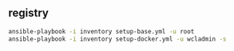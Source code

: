 ## registry

```sh
ansible-playbook -i inventory setup-base.yml -u root
ansible-playbook -i inventory setup-docker.yml -u wcladmin -s
```